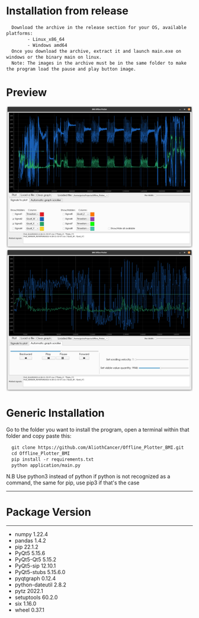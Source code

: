 # Installation from release
      Download the archive in the release section for your OS, available platforms:
            - Linux_x86_64
            - Windows amd64
      Once you download the archive, extract it and launch main.exe on windows or the binary main on linux.
      Note: The images in the archive must be in the same folder to make the program load the pause and play button image.


# Preview
![alt text](https://github.com/AliothCancer/Offline_Plotter_BMI/blob/main/preview/offline_plotter_1)
![alt text](https://github.com/AliothCancer/Offline_Plotter_BMI/blob/main/preview/offline_plotter_2)



# Generic Installation

Go to the folder you want to install the program, open a terminal within that folder and copy paste this:
      
      git clone https://github.com/AliothCancer/Offline_Plotter_BMI.git
      cd Offline_Plotter_BMI
      pip install -r requirements.txt
      python application/main.py
N.B Use python3 instead of python if python is not recognized as a command, the same for pip, use pip3 if that's the case

--------------- --------

# Package         Version

--------------- --------
- numpy           1.22.4
- pandas          1.4.2
- pip             22.1.2
- PyQt5           5.15.6
- PyQt5-Qt5       5.15.2
- PyQt5-sip       12.10.1
- PyQt5-stubs     5.15.6.0
- pyqtgraph       0.12.4
- python-dateutil 2.8.2
- pytz            2022.1
- setuptools      60.2.0
- six             1.16.0
- wheel           0.37.1
